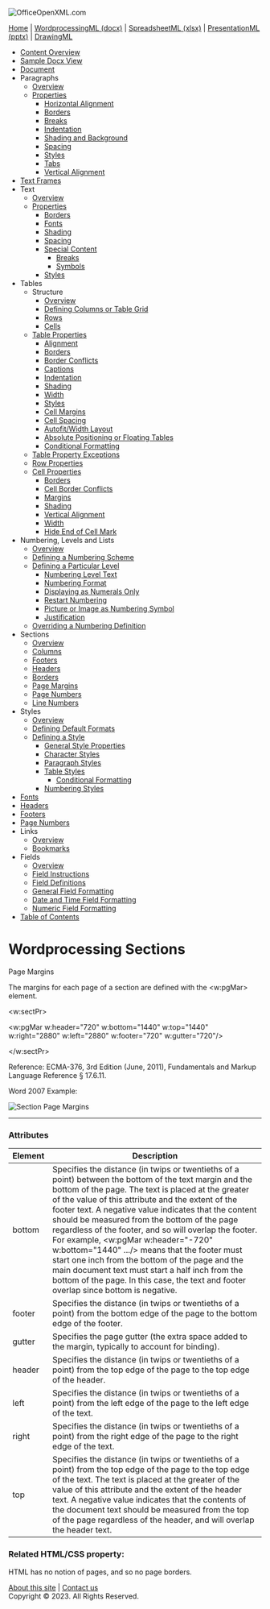 ![OfficeOpenXML.com](images/banner1.png)

[Home](index.md) | [WordprocessingML (docx)](anatomyofOOXML.md) | [SpreadsheetML (xlsx)](anatomyofOOXML-xlsx.md) | [PresentationML (pptx)](anatomyofOOXML-pptx.md) | [DrawingML](drwOverview.md)

- [Content Overview](WPcontentOverview.md)
- [Sample Docx View](WPsampleDoc.md)
- [Document](WPdocument.md)
- Paragraphs
  - [Overview](WPparagraph.md)
  - [Properties](WPparagraphProperties.md)
    - [Horizontal Alignment](WPalignment.md)
    - [Borders](WPborders.md)
    - [Breaks](WPtextSpecialContent-break.md)
    - [Indentation](WPindentation.md)
    - [Shading and Background](WPshading.md)
    - [Spacing](WPspacing.md)
    - [Styles](WPstyleParStyles.md)
    - [Tabs](WPtab.md)
    - [Vertical Alignment](WPborders.md)
- [Text Frames](WPparagraph-textFrames.md)
- Text
  - [Overview](WPtext.md)
  - [Properties](WPtextFormatting.md)
    - [Borders](WPtextBorders.md)
    - [Fonts](WPtextFonts.md)
    - [Shading](WPtextShading.md)
    - [Spacing](WPtextSpacing.md)
    - [Special Content](WPtextSpecialContent.md)
      - [Breaks](WPtextSpecialContent-break.md)
      - [Symbols](WPtextSpecialContent-symbol.md)
    - [Styles](WPstyleCharStyles.md)
- Tables
  - Structure
    - [Overview](WPtable.md)
    - [Defining Columns or Table Grid](WPtableGrid.md)
    - [Rows](WPtableRow.md)
    - [Cells](WPtableCell.md)
  - [Table Properties](WPtableProperties.md)
    - [Alignment](WPtableAlignment.md)
    - [Borders](WPtableBorders.md)
    - [Border Conflicts](WPtableCellBorderConflicts.md)
    - [Captions](WPtableCaption.md)
    - [Indentation](WPtableIndent.md)
    - [Shading](WPtableShading.md)
    - [Width](WPtableWidth.md)
    - [Styles](WPstyleTableStyles.md)
    - [Cell Margins](WPtableCellMargins.md)
    - [Cell Spacing](WPtableCellSpacing.md)
    - [Autofit/Width Layout](WPtableLayout.md)
    - [Absolute Positioning or Floating Tables](WPfloatingTables.md)
    - [Conditional Formatting](WPtblLook.md)
  - [Table Property Exceptions](WPtablePropertyExceptions.md)
  - [Row Properties](WPtableRowProperties.md)
  - [Cell Properties](WPtableCellProperties.md)
    - [Borders](WPtableCellProperties-Borders.md)
    - [Cell Border Conflicts](WPtableCellBorderConflicts.md)
    - [Margins](WPtableCellProperties-Margins.md)
    - [Shading](WPtableCellProperties-Shading.md)
    - [Vertical Alignment](WPtableCellProperties-verticalAlignment.md)
    - [Width](WPtableCellProperties-Width.md)
    - [Hide End of Cell Mark](WPhideMark.md)
- Numbering, Levels and Lists
  - [Overview](WPnumbering.md)
  - [Defining a Numbering Scheme](WPnumberingAbstractNum.md)
  - [Defining a Particular Level](WPnumberingLvl.md)
    - [Numbering Level Text](WPnumberingLevelText.md)
    - [Numbering Format](WPnumbering-numFmt.md)
    - [Displaying as Numerals Only](WPnumbering-isLgl.md)
    - [Restart Numbering](WPnumbering-restart.md)
    - [Picture or Image as Numbering Symbol](WPnumbering-imagesAsSymbol.md)
    - [Justification](WPnumbering-lvlJc.md)
  - [Overriding a Numbering Definition](WPnumberingOverride.md)
- Sections
  - [Overview](WPsection.md)
  - [Columns](WPsectionCols.md)
  - [Footers](WPsectionFooterReference.md)
  - [Headers](WPsectionHeaderReference.md)
  - [Borders](WPsectionBorders.md)
  - [Page Margins](WPsectionPgMar.md)
  - [Page Numbers](WPSectionPgNumType.md)
  - [Line Numbers](WPsectionLineNumbering.md)
- Styles
  - [Overview](WPstyles.md)
  - [Defining Default Formats](WPstyleDefaults.md)
  - [Defining a Style](WPstyle.md)
    - [General Style Properties](WPstyleGenProps.md)
    - [Character Styles](WPstyleCharStyles.md)
    - [Paragraph Styles](WPstyleParStyles.md)
    - [Table Styles](WPstyleTableStyles.md)
      - [Conditional Formatting](WPstyleTableStylesCond.md)
    - [Numbering Styles](WPstyleNumStyles.md)
- [Fonts](WPfonts.md)
- [Headers](WPheaders.md)
- [Footers](WPfooters.md)
- [Page Numbers](WPSectionPgNumType.md)
- Links
  - [Overview](WPhyperlink.md)
  - [Bookmarks](WPbookmark.md)
- Fields
  - [Overview](WPfields.md)
  - [Field Instructions](WPfieldInstructions.md)
  - [Field Definitions](WPfieldDefinitions.md)
  - [General Field Formatting](WPgeneralFieldSwitches.md)
  - [Date and Time Field Formatting](WPdateTimeFieldSwitches.md)
  - [Numeric Field Formatting](WPnumericFieldSwitches.md)
- [Table of Contents](WPtableOfContents.md)

# Wordprocessing Sections

Page Margins

The margins for each page of a section are defined with the <w:pgMar> element.

<w:sectPr>

<w:pgMar w:header="720" w:bottom="1440" w:top="1440" w:right="2880" w:left="2880" w:footer="720" w:gutter="720"/>

</w:sectPr>

Reference: ECMA-376, 3rd Edition (June, 2011), Fundamentals and Markup Language Reference § 17.6.11.

Word 2007 Example:

![Section Page Margins](images\wp-section-pgMar-1.gif)

---

### Attributes

| Element | Description                                                                                                                                                                                                                                                                                                                                                                                                                                                                                                                                                                                                                                                                |
| ------- | -------------------------------------------------------------------------------------------------------------------------------------------------------------------------------------------------------------------------------------------------------------------------------------------------------------------------------------------------------------------------------------------------------------------------------------------------------------------------------------------------------------------------------------------------------------------------------------------------------------------------------------------------------------------------- |
| bottom  | Specifies the distance (in twips or twentieths of a point) between the bottom of the text margin and the bottom of the page. The text is placed at the greater of the value of this attribute and the extent of the footer text. A negative value indicates that the content should be measured from the bottom of the page regardless of the footer, and so will overlap the footer. For example, <w:pgMar w:header="-720" w:bottom="1440" .../> means that the footer must start one inch from the bottom of the page and the main document text must start a half inch from the bottom of the page. In this case, the text and footer overlap since bottom is negative. |
| footer  | Specifies the distance (in twips or twentieths of a point) from the bottom edge of the page to the bottom edge of the footer.                                                                                                                                                                                                                                                                                                                                                                                                                                                                                                                                              |
| gutter  | Specifies the page gutter (the extra space added to the margin, typically to account for binding).                                                                                                                                                                                                                                                                                                                                                                                                                                                                                                                                                                         |
| header  | Specifies the distance (in twips or twentieths of a point) from the top edge of the page to the top edge of the header.                                                                                                                                                                                                                                                                                                                                                                                                                                                                                                                                                    |
| left    | Specifies the distance (in twips or twentieths of a point) from the left edge of the page to the left edge of the text.                                                                                                                                                                                                                                                                                                                                                                                                                                                                                                                                                    |
| right   | Specifies the distance (in twips or twentieths of a point) from the right edge of the page to the right edge of the text.                                                                                                                                                                                                                                                                                                                                                                                                                                                                                                                                                  |
| top     | Specifies the distance (in twips or twentieths of a point) from the top edge of the page to the top edge of the text. The text is placed at the greater of the value of this attribute and the extent of the header text. A negative value indicates that the contents of the document text should be measured from the top of the page regardless of the header, and will overlap the header text.                                                                                                                                                                                                                                                                        |

### Related HTML/CSS property:

HTML has no notion of pages, and so no page borders.

[About this site](aboutThisSite.md) | [Contact us](contactUs.md)  
Copyright © 2023. All Rights Reserved.
